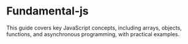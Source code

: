 # Fundamental-js
This guide covers key JavaScript concepts, including arrays, objects, functions, and asynchronous programming, with practical examples.
